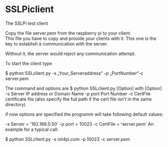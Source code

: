 # SSLPiclient
The SSLPi test client

Copy  the file server.pem from the raspberry pi to your client.  
This file you have to copy and
provide your clients with it. This one is the key to establish a communication with the server. 

Without it, the server would reject any communication attempt.    

To start the client type

$ python SSLclient.py -s „Your_Serveraddress“ -p „PortNumber“-c server.pem

The command and options are
     $ python SSLclient.py [Option] 
      with [Option] 
       -s Server    IP address or Domain Name 
       -p port      Port Number
       -c CertFile  certificate file (also specify the full path if the cert file isn't in the same directory)


if now options are specified the programm will take following default values:

-s Server   = '192.168.0.50' 
-p port     = 10023 
-c CertFile = 'server.pem'
An example for a typical call:

 $ python SSLclient.py -s iot4pi.com -p 10023 -c server.pem
  
